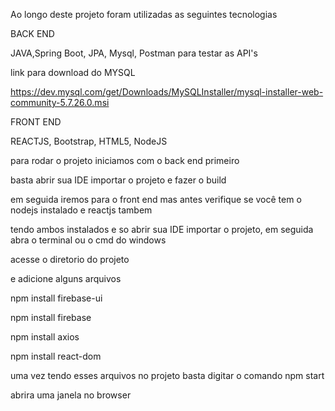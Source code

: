 Ao longo deste projeto foram utilizadas as seguintes tecnologias



BACK END

JAVA,Spring Boot, JPA, Mysql, Postman para testar as API's

link para download do MYSQL

https://dev.mysql.com/get/Downloads/MySQLInstaller/mysql-installer-web-community-5.7.26.0.msi



FRONT END

REACTJS, Bootstrap, HTML5, NodeJS



para rodar o projeto iniciamos com o back end primeiro

basta abrir sua IDE importar o projeto e fazer o build

em seguida iremos para o front end mas antes verifique se você tem o nodejs instalado e reactjs tambem

tendo ambos instalados e so abrir sua IDE importar o projeto, em seguida abra o terminal ou o cmd do windows 

acesse o diretorio do projeto

e adicione alguns arquivos

npm install firebase-ui

npm install firebase

npm install axios

npm install react-dom

uma vez tendo esses arquivos no projeto basta digitar o comando npm start

abrira uma janela no browser

